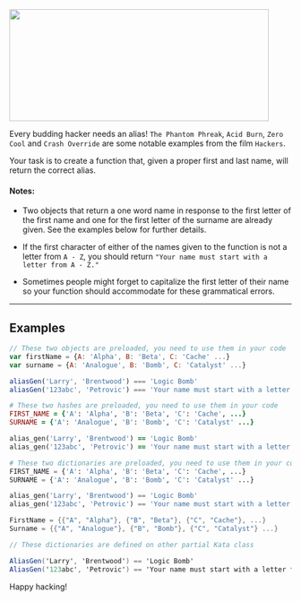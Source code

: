 <img src="https://media.giphy.com/media/13AN8X7jBIm15m/giphy.gif" style="width:463px;height:200px;">

Every budding hacker needs an alias! `The Phantom Phreak`, `Acid Burn`, `Zero Cool` and `Crash Override` are some notable examples from the film `Hackers`.

Your task is to create a function that, given a proper first and last name, will return the correct alias.

#### Notes:
* Two objects that return a one word name in response to the first letter of the first name and one for the first letter of the surname are already given. See the examples below for further details.

* If the first character of either of the names given to the function is not a letter from `A - Z`, you should return `"Your name must start with a letter from A - Z."`

* Sometimes people might forget to capitalize the first letter of their name so your function should accommodate for these grammatical errors.

---

## Examples

```javascript
// These two objects are preloaded, you need to use them in your code
var firstName = {A: 'Alpha', B: 'Beta', C: 'Cache' ...}
var surname = {A: 'Analogue', B: 'Bomb', C: 'Catalyst' ...}

aliasGen('Larry', 'Brentwood') === 'Logic Bomb'
aliasGen('123abc', 'Petrovic') === 'Your name must start with a letter from A - Z.'
```

```ruby
# These two hashes are preloaded, you need to use them in your code
FIRST_NAME = {'A': 'Alpha', 'B': 'Beta', 'C': 'Cache', ...}
SURNAME = {'A': 'Analogue', 'B': 'Bomb', 'C': 'Catalyst' ...}

alias_gen('Larry', 'Brentwood') == 'Logic Bomb'
alias_gen('123abc', 'Petrovic') == 'Your name must start with a letter from A - Z.'
```
```python
# These two dictionaries are preloaded, you need to use them in your code
FIRST_NAME = {'A': 'Alpha', 'B': 'Beta', 'C': 'Cache', ...}
SURNAME = {'A': 'Analogue', 'B': 'Bomb', 'C': 'Catalyst' ...}

alias_gen('Larry', 'Brentwood') == 'Logic Bomb'
alias_gen('123abc', 'Petrovic') == 'Your name must start with a letter from A - Z.'
```

```csharp
FirstName = {{"A", "Alpha"}, {"B", "Beta"}, {"C", "Cache"}, ...}
Surname = {{"A", "Analogue"}, {"B", "Bomb"}, {"C", "Catalyst"} ...}

// These dictionaries are defined on other partial Kata class

AliasGen('Larry', 'Brentwood') == 'Logic Bomb'
AliasGen('123abc', 'Petrovic') == 'Your name must start with a letter from A - Z.'
```

Happy hacking!
